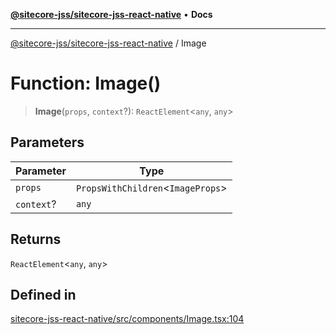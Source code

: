 [**@sitecore-jss/sitecore-jss-react-native**](../README.md) • **Docs**

***

[@sitecore-jss/sitecore-jss-react-native](../README.md) / Image

# Function: Image()

> **Image**(`props`, `context`?): `ReactElement`\<`any`, `any`\>

## Parameters

| Parameter | Type |
| ------ | ------ |
| `props` | `PropsWithChildren`\<`ImageProps`\> |
| `context`? | `any` |

## Returns

`ReactElement`\<`any`, `any`\>

## Defined in

[sitecore-jss-react-native/src/components/Image.tsx:104](https://github.com/Sitecore/jss/blob/5454a428df58963ed2d13614972a821a22191cb6/packages/sitecore-jss-react-native/src/components/Image.tsx#L104)
